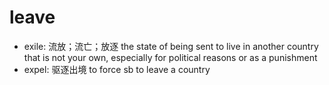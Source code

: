 # leave

- exile: 流放；流亡；放逐 the state of being sent to live in another country that is not your own, especially for political reasons or as a punishment
- expel: 驱逐出境 to force sb to leave a country

